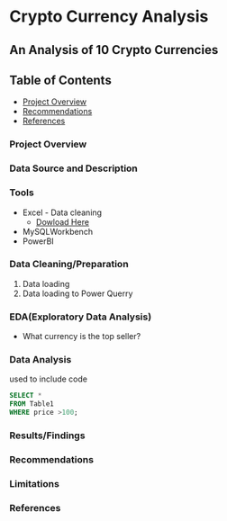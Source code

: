 # Crypto Currency Analysis
## An Analysis of 10 Crypto Currencies
## Table of Contents
- [Project Overview](#project-overview)
- [Recommendations](#recommendations)
- [References](#references)
  
### Project Overview

### Data Source and Description

### Tools
- Excel - Data cleaning
  - [Dowload Here](https.microsoft.com)
- MySQLWorkbench
- PowerBI

### Data Cleaning/Preparation
1. Data loading
2. Data loading to Power Querry

### EDA(Exploratory Data Analysis)
- What currency is the top seller?

### Data Analysis
 used to include code
 ```sql
SELECT *
FROM Table1
WHERE price >100;
```

### Results/Findings


### Recommendations

### Limitations

### References 
